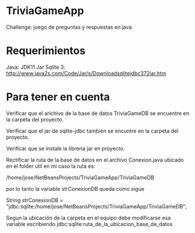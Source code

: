# TriviaGameApp
Challenge: juego de preguntas y respuestas en java
# Requerimientos 
Java: JDK11
Jar Sqlite 3: http://www.java2s.com/Code/Jar/s/Downloadsqlitejdbc372jar.htm

# Para tener en cuenta

Verificar que el arichivo de la base de datos TriviaGameDB se encuentre en la carpeta del proyecto.

Verificar que el jar de sqlite-jdbc también se encuntre en la carpeta del proyecto. 

Verificar que se instale la libreria jar en proyecto.

Rectificar la ruta de la base de datos en el archivo Conexion.java
ubicado en el folder util en mi caso la ruta es: 

/home/jose/NetBeansProjects/TriviaGameApp/TriviaGameDB

por lo tanto la variable strConexionDB queda como sigue

String strConexionDB = "jdbc:sqlite:/home/jose/NetBeansProjects/TriviaGameApp/TriviaGameDB";

Segun la ubicación de la carpeta en el equipo debe modificarse esa variable escribiendo jdbc:sqlite:ruta_de_la_ubicacion_base_de_datos

